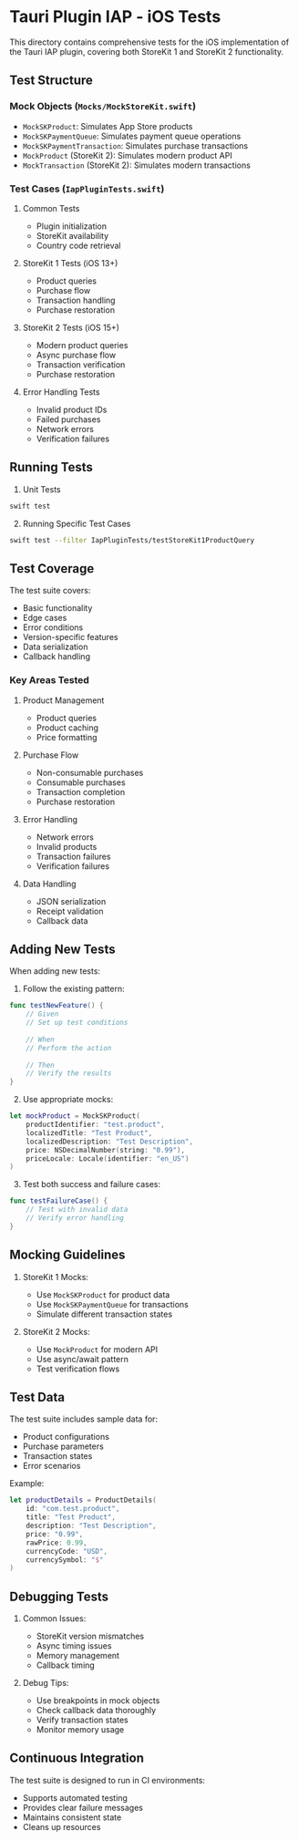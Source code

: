 # Tauri Plugin IAP - iOS Tests

This directory contains comprehensive tests for the iOS implementation of the Tauri IAP plugin, covering both StoreKit 1 and StoreKit 2 functionality.

## Test Structure

### Mock Objects (`Mocks/MockStoreKit.swift`)
- `MockSKProduct`: Simulates App Store products
- `MockSKPaymentQueue`: Simulates payment queue operations
- `MockSKPaymentTransaction`: Simulates purchase transactions
- `MockProduct` (StoreKit 2): Simulates modern product API
- `MockTransaction` (StoreKit 2): Simulates modern transactions

### Test Cases (`IapPluginTests.swift`)
1. Common Tests
   - Plugin initialization
   - StoreKit availability
   - Country code retrieval

2. StoreKit 1 Tests (iOS 13+)
   - Product queries
   - Purchase flow
   - Transaction handling
   - Purchase restoration

3. StoreKit 2 Tests (iOS 15+)
   - Modern product queries
   - Async purchase flow
   - Transaction verification
   - Purchase restoration

4. Error Handling Tests
   - Invalid product IDs
   - Failed purchases
   - Network errors
   - Verification failures

## Running Tests

1. Unit Tests
```bash
swift test
```

2. Running Specific Test Cases
```bash
swift test --filter IapPluginTests/testStoreKit1ProductQuery
```

## Test Coverage

The test suite covers:
- Basic functionality
- Edge cases
- Error conditions
- Version-specific features
- Data serialization
- Callback handling

### Key Areas Tested

1. Product Management
   - Product queries
   - Product caching
   - Price formatting

2. Purchase Flow
   - Non-consumable purchases
   - Consumable purchases
   - Transaction completion
   - Purchase restoration

3. Error Handling
   - Network errors
   - Invalid products
   - Transaction failures
   - Verification failures

4. Data Handling
   - JSON serialization
   - Receipt validation
   - Callback data

## Adding New Tests

When adding new tests:

1. Follow the existing pattern:
```swift
func testNewFeature() {
    // Given
    // Set up test conditions
    
    // When
    // Perform the action
    
    // Then
    // Verify the results
}
```

2. Use appropriate mocks:
```swift
let mockProduct = MockSKProduct(
    productIdentifier: "test.product",
    localizedTitle: "Test Product",
    localizedDescription: "Test Description",
    price: NSDecimalNumber(string: "0.99"),
    priceLocale: Locale(identifier: "en_US")
)
```

3. Test both success and failure cases:
```swift
func testFailureCase() {
    // Test with invalid data
    // Verify error handling
}
```

## Mocking Guidelines

1. StoreKit 1 Mocks:
   - Use `MockSKProduct` for product data
   - Use `MockSKPaymentQueue` for transactions
   - Simulate different transaction states

2. StoreKit 2 Mocks:
   - Use `MockProduct` for modern API
   - Use async/await pattern
   - Test verification flows

## Test Data

The test suite includes sample data for:
- Product configurations
- Purchase parameters
- Transaction states
- Error scenarios

Example:
```swift
let productDetails = ProductDetails(
    id: "com.test.product",
    title: "Test Product",
    description: "Test Description",
    price: "0.99",
    rawPrice: 0.99,
    currencyCode: "USD",
    currencySymbol: "$"
)
```

## Debugging Tests

1. Common Issues:
   - StoreKit version mismatches
   - Async timing issues
   - Memory management
   - Callback timing

2. Debug Tips:
   - Use breakpoints in mock objects
   - Check callback data thoroughly
   - Verify transaction states
   - Monitor memory usage

## Continuous Integration

The test suite is designed to run in CI environments:
- Supports automated testing
- Provides clear failure messages
- Maintains consistent state
- Cleans up resources